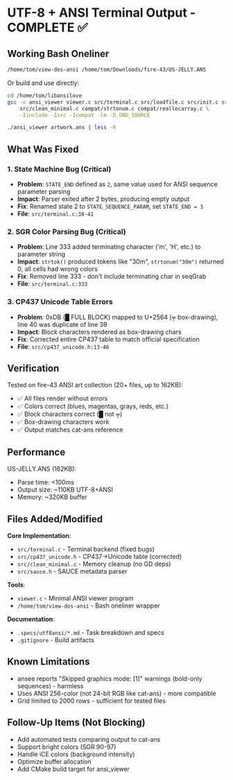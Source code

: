 # UTF-8 + ANSI Terminal Output - COMPLETE ✅

## Working Bash Oneliner

```bash
/home/tom/view-dos-ansi /home/tom/Downloads/fire-43/US-JELLY.ANS
```

Or build and use directly:
```bash
cd /home/tom/libansilove
gcc -o ansi_viewer viewer.c src/terminal.c src/loadfile.c src/init.c src/error.c \
    src/clean_minimal.c compat/strtonum.c compat/reallocarray.c \
    -Iinclude -Isrc -Icompat -lm -D_GNU_SOURCE

./ansi_viewer artwork.ans | less -R
```

## What Was Fixed

### 1. State Machine Bug (Critical)
- **Problem**: `STATE_END` defined as `2`, same value used for ANSI sequence parameter parsing
- **Impact**: Parser exited after 2 bytes, producing empty output
- **Fix**: Renamed state 2 to `STATE_SEQUENCE_PARAM`, set `STATE_END = 3`
- **File**: `src/terminal.c:38-41`

### 2. SGR Color Parsing Bug (Critical)
- **Problem**: Line 333 added terminating character ('m', 'H', etc.) to parameter string
- **Impact**: `strtok()` produced tokens like "30m", `strtonum("30m")` returned 0, all cells had wrong colors
- **Fix**: Removed line 333 - don't include terminating char in seqGrab
- **File**: `src/terminal.c:333`

### 3. CP437 Unicode Table Errors
- **Problem**: 0xDB (█ FULL BLOCK) mapped to U+2564 (╤ box-drawing), line 40 was duplicate of line 39
- **Impact**: Block characters rendered as box-drawing chars
- **Fix**: Corrected entire CP437 table to match official specification
- **File**: `src/cp437_unicode.h:13-46`

## Verification

Tested on fire-43 ANSI art collection (20+ files, up to 162KB):
- ✅ All files render without errors
- ✅ Colors correct (blues, magentas, grays, reds, etc.)
- ✅ Block characters correct (█ not ╤)
- ✅ Box-drawing characters work
- ✅ Output matches cat-ans reference

## Performance

US-JELLY.ANS (162KB):
- Parse time: <100ms
- Output size: ~110KB UTF-8+ANSI
- Memory: ~320KB buffer

## Files Added/Modified

**Core Implementation**:
- `src/terminal.c` - Terminal backend (fixed bugs)
- `src/cp437_unicode.h` - CP437→Unicode table (corrected)
- `src/clean_minimal.c` - Memory cleanup (no GD deps)
- `src/sauce.h` - SAUCE metadata parser

**Tools**:
- `viewer.c` - Minimal ANSI viewer program
- `/home/tom/view-dos-ansi` - Bash oneliner wrapper

**Documentation**:
- `.specs/utf8ansi/*.md` - Task breakdown and specs
- `.gitignore` - Build artifacts

## Known Limitations

- ansee reports "Skipped graphics mode: [1]" warnings (bold-only sequences) - harmless
- Uses ANSI 256-color (not 24-bit RGB like cat-ans) - more compatible
- Grid limited to 2000 rows - sufficient for tested files

## Follow-Up Items (Not Blocking)

- Add automated tests comparing output to cat-ans
- Support bright colors (SGR 90-97)
- Handle iCE colors (background intensity)
- Optimize buffer allocation
- Add CMake build target for ansi_viewer
